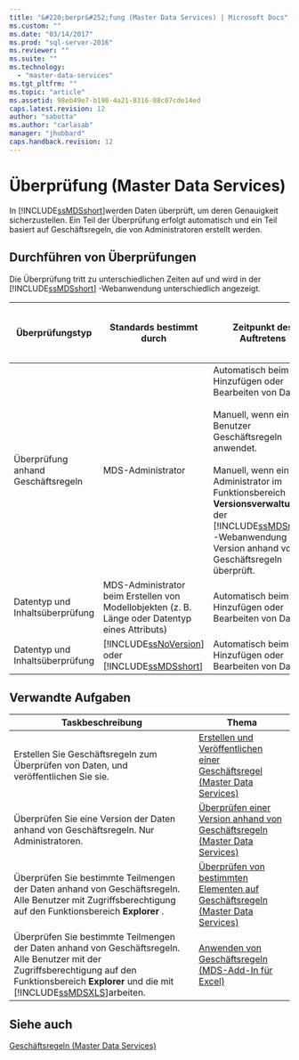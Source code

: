 ```yaml
---
title: "&#220;berpr&#252;fung (Master Data Services) | Microsoft Docs"
ms.custom: ""
ms.date: "03/14/2017"
ms.prod: "sql-server-2016"
ms.reviewer: ""
ms.suite: ""
ms.technology: 
  - "master-data-services"
ms.tgt_pltfrm: ""
ms.topic: "article"
ms.assetid: 98eb49e7-b190-4a21-8316-08c07cde14ed
caps.latest.revision: 12
author: "sabotta"
ms.author: "carlasab"
manager: "jhubbard"
caps.handback.revision: 12
---
```

# &#220;berpr&#252;fung (Master Data Services)
  In [!INCLUDE[ssMDSshort](../includes/ssmdsshort-md.md)]werden Daten überprüft, um deren Genauigkeit sicherzustellen. Ein Teil der Überprüfung erfolgt automatisch und ein Teil basiert auf Geschäftsregeln, die von Administratoren erstellt werden.  
  
## Durchführen von Überprüfungen  
 Die Überprüfung tritt zu unterschiedlichen Zeiten auf und wird in der [!INCLUDE[ssMDSshort](../includes/ssmdsshort-md.md)] -Webanwendung unterschiedlich angezeigt.  
  
|Überprüfungstyp|Standards bestimmt durch|Zeitpunkt des Auftretens|Angezeigt in der MasterData Manager-Webbenutzeroberfläche als|Angezeigt im Add-In für Excel als|Werden Daten im MDS-Repository gespeichert?|  
|---------------------|-----------------------------|--------------------|---------------------------------------------------|-------------------------------------------|------------------------------------------|  
|Überprüfung anhand Geschäftsregeln|MDS-Administrator|Automatisch beim Hinzufügen oder Bearbeiten von Daten.<br /><br /> Manuell, wenn ein Benutzer Geschäftsregeln anwendet.<br /><br /> Manuell, wenn ein Administrator im Funktionsbereich **Versionsverwaltung** der [!INCLUDE[ssMDSmdm](../includes/ssmdsmdm-md.md)] -Webanwendung eine Version anhand von Geschäftsregeln überprüft.|Überprüfungsfehler|ValidationStatus|Ja|  
|Datentyp und Inhaltsüberprüfung|MDS-Administrator beim Erstellen von Modellobjekten (z. B. Länge oder Datentyp eines Attributs)|Automatisch beim Hinzufügen oder Bearbeiten von Daten|Eingabefehler|InputStatus|Nein|  
|Datentyp und Inhaltsüberprüfung|[!INCLUDE[ssNoVersion](../includes/ssnoversion-md.md)] oder [!INCLUDE[ssMDSshort](../includes/ssmdsshort-md.md)]|Automatisch beim Hinzufügen oder Bearbeiten von Daten|Eingabefehler|InputStatus|Nein|  
  
## Verwandte Aufgaben  
  
|Taskbeschreibung|Thema|  
|----------------------|-----------|  
|Erstellen Sie Geschäftsregeln zum Überprüfen von Daten, und veröffentlichen Sie sie.|[Erstellen und Veröffentlichen einer Geschäftsregel &#40;Master Data Services&#41;](../master-data-services/create-and-publish-a-business-rule-master-data-services.md)|  
|Überprüfen Sie eine Version der Daten anhand von Geschäftsregeln. Nur Administratoren.|[Überprüfen einer Version anhand von Geschäftsregeln &#40;Master Data Services&#41;](../master-data-services/validate-a-version-against-business-rules-master-data-services.md)|  
|Überprüfen Sie bestimmte Teilmengen der Daten anhand von Geschäftsregeln. Alle Benutzer mit Zugriffsberechtigung auf den Funktionsbereich **Explorer** .|[Überprüfen von bestimmten Elementen auf Geschäftsregeln &#40;Master Data Services&#41;](../master-data-services/validate-specific-members-against-business-rules-master-data-services.md)|  
|Überprüfen Sie bestimmte Teilmengen der Daten anhand von Geschäftsregeln. Alle Benutzer mit der Zugriffsberechtigung auf den Funktionsbereich **Explorer** und die mit [!INCLUDE[ssMDSXLS](../includes/ssmdsxls-md.md)]arbeiten.|[Anwenden von Geschäftsregeln &#40;MDS-Add-In für Excel&#41;](../master-data-services/microsoft-excel-add-in/apply-business-rules-mds-add-in-for-excel.md)|  
  
## Siehe auch  
 [Geschäftsregeln &#40;Master Data Services&#41;](../master-data-services/business-rules-master-data-services.md)  
  
  